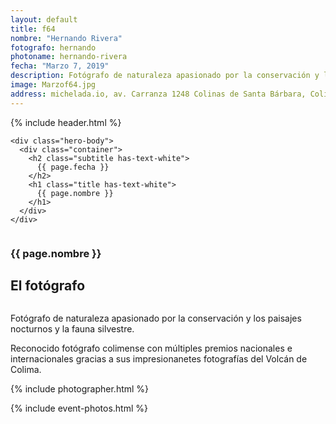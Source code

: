```yaml
---
layout: default
title: f64
nombre: "Hernando Rivera"
fotografo: hernando
photoname: hernando-rivera
fecha: "Marzo 7, 2019"
description: Fotógrafo de naturaleza apasionado por la conservación y los paisajes nocturnos y la fauna silvestre.
image: Marzof64.jpg
address: michelada.io, av. Carranza 1248 Colinas de Santa Bárbara, Colima.
---
```

<div class="parallax-container">
  <section class="hero is-large has-text-centered parallax intro intro-hernando">
    {% include header.html %}
  
    <div class="hero-body">
      <div class="container">
        <h2 class="subtitle has-text-white">
          {{ page.fecha }}
        </h2>
        <h1 class="title has-text-white">
          {{ page.nombre }}
        </h1>
      </div>
    </div>
  </section>

  <section id="f64" class="hero is-white f64">
    <div class="hero-body">
      <div class="columns">
        <div class="column">
          <div class="column is-three-fifths">
            <h3>{{ page.nombre }}</h3>
            <h1>El fotógrafo</h1>
          </div>
          <div class="column is-three-fifths">
            <p>
            Fotógrafo de naturaleza apasionado por la conservación y los paisajes nocturnos y la fauna silvestre.
            </p>
            <p>
            Reconocido fotógrafo colimense con múltiples premios nacionales e internacionales gracias a sus impresionanetes fotografías del Volcán de Colima.
            </p>
          </div>
        </div>
      </div>
    </div>
  </section>
  
  <section class="hero is-white event">
    <div class="hero-body">
      <a name="eventos"></a>
      {% include photographer.html %}
    </div>
  </section>
  
  {% include event-photos.html %}
</div>